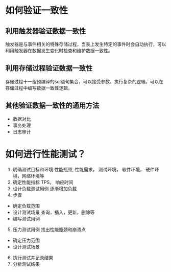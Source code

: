 # 如何验证一致性
## 利用触发器验证数据一致性
触发器是与事件相关的特殊存储过程，当表上发生特定的事件时会自动执行，可以利用触发器在数据发生变化时检查和维护数据一致性。
## 利用存储过程验证数据一致性
存储过程十一组预编译的sql语句集合，可以接受参数、执行复杂的逻辑。可以在存储过程中编写数据一致性逻辑。
## 其他验证数据一致性的通用方法
* 数据对比
* 事务处理
* 日志审计
# 如何进行性能测试？
1. 明确测试目标和环境
性能瓶颈, 性能需求， 测试环境， 软件环境， 硬件环境，网络环境等
2. 确定性能指标
TPS， 响应时间
3. 设计负载测试用例
逐渐增加负载
4. 步骤
* 确定负载范围
* 设计测试场景
查询，插入，更新，删除等
* 编写测试用例
5. 压力测试用例
找出性能瓶颈和崩溃点
* 确定压力范围
* 设计测试场景
6. 执行测试并记录结果
7. 分析测试结果